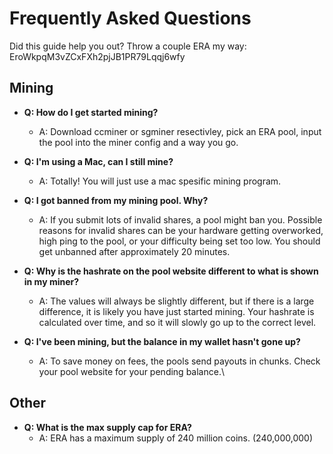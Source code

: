 # Frequently Asked Questions
Did this guide help you out? Throw a couple ERA my way: EroWkpqM3vZCxFXh2pjJB1PR79Lqqj6wfy
## Mining
- **Q: How do I get started mining?**
	- A: Download ccminer or sgminer resectivley, pick an ERA pool, input the pool into the miner config and a way you go.
	
- **Q: I'm using a Mac, can I still mine?**
	- A: Totally! You will just use a mac spesific mining program.
	
- **Q: I got banned from my mining pool. Why?**
	- A: If you submit lots of invalid shares, a pool might ban you. Possible reasons for invalid shares can be your hardware getting overworked, high ping to the pool, or your difficulty being set too low. You should get unbanned after approximately 20 minutes.
	
- **Q: Why is the hashrate on the pool website different to what is shown in my miner?**
	- A: The values will always be slightly different, but if there is a large difference, it is likely you have just started mining. Your hashrate is calculated over time, and so it will slowly go up to the correct level.
	
- **Q: I've been mining, but the balance in my wallet hasn't gone up?**
	- A: To save money on fees, the pools send payouts in chunks. Check your pool website for your pending balance.\

## Other
- **Q: What is the max supply cap for ERA?**
	- A: ERA has a maximum supply of 240 million coins. (240,000,000)
